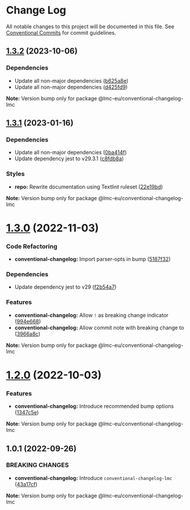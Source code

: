 # Change Log

All notable changes to this project will be documented in this file.
See [Conventional Commits](https://conventionalcommits.org) for commit guidelines.

<a name="1.3.2"></a>

## [1.3.2](https://github.com/lmc-eu/code-quality-tools/compare/@lmc-eu/conventional-changelog-lmc@1.3.1...@lmc-eu/conventional-changelog-lmc@1.3.2) (2023-10-06)

### Dependencies

- Update all non-major dependencies ([b625a8e](https://github.com/lmc-eu/code-quality-tools/commit/b625a8e))
- Update all non-major dependencies ([d425fd9](https://github.com/lmc-eu/code-quality-tools/commit/d425fd9))

**Note:** Version bump only for package @lmc-eu/conventional-changelog-lmc

<a name="1.3.1"></a>

## [1.3.1](https://github.com/lmc-eu/code-quality-tools/compare/@lmc-eu/conventional-changelog-lmc@1.3.0...@lmc-eu/conventional-changelog-lmc@1.3.1) (2023-01-16)

### Dependencies

- Update all non-major dependencies ([0ba414f](https://github.com/lmc-eu/code-quality-tools/commit/0ba414f))
- Update dependency jest to v29.3.1 ([c8fdb8a](https://github.com/lmc-eu/code-quality-tools/commit/c8fdb8a))

### Styles

- **repo:** Rewrite documentation using Textlint ruleset ([22e19bd](https://github.com/lmc-eu/code-quality-tools/commit/22e19bd))

**Note:** Version bump only for package @lmc-eu/conventional-changelog-lmc

<a name="1.3.0"></a>

# [1.3.0](https://github.com/lmc-eu/code-quality-tools/compare/@lmc-eu/conventional-changelog-lmc@1.2.0...@lmc-eu/conventional-changelog-lmc@1.3.0) (2022-11-03)

### Code Refactoring

- **conventional-changelog:** Import parser-opts in bump ([5187f32](https://github.com/lmc-eu/code-quality-tools/commit/5187f32))

### Dependencies

- Update dependency jest to v29 ([f2b54a7](https://github.com/lmc-eu/code-quality-tools/commit/f2b54a7))

### Features

- **conventional-changelog:** Allow `!` as breaking change indicator ([994e668](https://github.com/lmc-eu/code-quality-tools/commit/994e668))
- **conventional-changelog:** Allow commit note with breaking change to ([3966a8c](https://github.com/lmc-eu/code-quality-tools/commit/3966a8c))

**Note:** Version bump only for package @lmc-eu/conventional-changelog-lmc

<a name="1.2.0"></a>

# [1.2.0](https://github.com/lmc-eu/code-quality-tools/compare/@lmc-eu/conventional-changelog-lmc@1.1.0...@lmc-eu/conventional-changelog-lmc@1.2.0) (2022-10-03)

### Features

- **conventional-changelog:** Introduce recommended bump options ([1347c5e](https://github.com/lmc-eu/code-quality-tools/commit/1347c5e))

**Note:** Version bump only for package @lmc-eu/conventional-changelog-lmc

<a name="1.0.1"></a>

## 1.0.1 (2022-09-26)

### BREAKING CHANGES

- **conventional-changelog:** Introduce `conventional-changelog-lmc` ([43a17cf](https://github.com/lmc-eu/code-quality-tools/commit/43a17cf))

**Note:** Version bump only for package @lmc-eu/conventional-changelog-lmc
